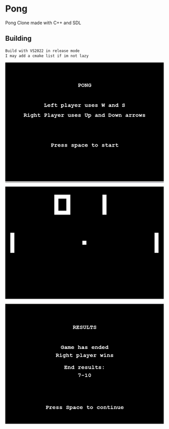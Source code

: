 # Pong
Pong Clone made with C++ and SDL

## Building
```
Build with VS2022 in release mode
I may add a cmake list if im not lazy
```

![menu](https://github.com/Tacotakedown/Pong/blob/main/Docs/Image/Menu.png?raw=true)
![Game](https://github.com/Tacotakedown/Pong/blob/main/Docs/Image/Game.png?raw=true)
![results](https://github.com/Tacotakedown/Pong/blob/main/Docs/Image/results.png?raw=true)
